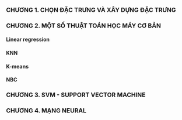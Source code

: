 ### CHƯƠNG 1. CHỌN ĐẶC TRƯNG VÀ XÂY DỰNG ĐẶC TRƯNG
### CHƯƠNG 2. MỘT SỐ THUẬT TOÁN HỌC MÁY CƠ BẢN
#### Linear regression
#### KNN
#### K-means
#### NBC
### CHƯƠNG 3. SVM - SUPPORT VECTOR MACHINE
### CHƯƠNG 4. MẠNG NEURAL
